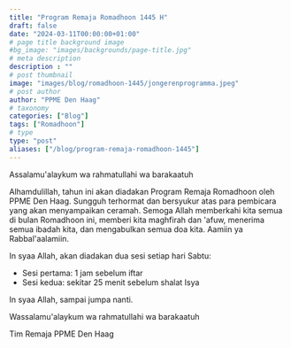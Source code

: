 ```yaml
---
title: "Program Remaja Romadhoon 1445 H"
draft: false
date: "2024-03-11T00:00:00+01:00"
# page title background image
#bg_image: "images/backgrounds/page-title.jpg"
# meta description
description : ""
# post thumbnail
image: "images/blog/romadhoon-1445/jongerenprogramma.jpeg"
# post author
author: "PPME Den Haag"
# taxonomy
categories: ["Blog"]
tags: ["Romadhoon"]
# type
type: "post"
aliases: ["/blog/program-remaja-romadhoon-1445"]
---
```


Assalamu'alaykum wa rahmatullahi wa barakaatuh

Alhamdulillah, tahun ini akan diadakan Program Remaja Romadhoon oleh PPME Den Haag. Sungguh terhormat dan bersyukur atas para pembicara yang akan menyampaikan ceramah. Semoga Allah memberkahi kita semua di bulan Romadhoon ini, memberi kita maghfirah dan 'afuw, menerima semua ibadah kita, dan mengabulkan semua doa kita. Aamiin ya Rabbal'aalamiin.

In syaa Allah, akan diadakan dua sesi setiap hari Sabtu:
* Sesi pertama: 1 jam sebelum iftar
* Sesi kedua: sekitar 25 menit sebelum shalat Isya

In syaa Allah, sampai jumpa nanti.

Wassalamu'alaykum wa rahmatullahi wa barakaatuh

Tim Remaja PPME Den Haag
